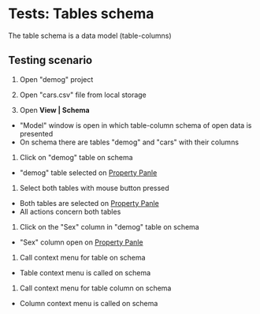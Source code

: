 <!-- TITLE: Tests: Tables Schema -->
<!-- SUBTITLE: -->

# Tests: Tables schema

The table schema is a data model (table-columns)

## Testing scenario

1. Open "demog" project

1. Open "cars.csv" file from local storage

1. Open **View | Schema**

* "Model" window is open in which table-column schema of open data is presented
* On schema there are tables "demog" and "cars" with their columns

1. Click on "demog" table on schema

* "demog" table selected on [Property Panle](../../overview/navigation.md#properties)

1. Select both tables with mouse button pressed

* Both tables are selected on [Property Panle](../../overview/navigation.md#properties)
* All actions concern both tables

1. Click on the "Sex" column in "demog" table on schema

* "Sex" column open on [Property Panle](../../overview/navigation.md#properties)

1. Call context menu for table on schema

* Table context menu is called on schema

1. Call context menu for table column on schema

* Column context menu is called on schema
